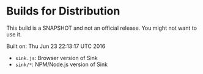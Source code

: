 # Builds for Distribution

This build is a SNAPSHOT and not an official release.  You might not want to use it.

Built on: Thu Jun 23 22:13:17 UTC 2016

* `sink.js`: Browser version of Sink
* `sink/*`: NPM/Node.js version of Sink
